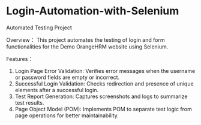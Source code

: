 # Login-Automation-with-Selenium

Automated Testing Project

Overview：
This project automates the testing of login and form functionalities for the Demo OrangeHRM website using Selenium.

Features：
1. Login Page Error Validation:
Verifies error messages when the username or password fields are empty or incorrect.
2. Successful Login Validation:
Checks redirection and presence of unique elements after a successful login.
3. Test Report Generation:
Captures screenshots and logs to summarize test results.
4. Page Object Model (POM):
Implements POM to separate test logic from page operations for better maintainability.
